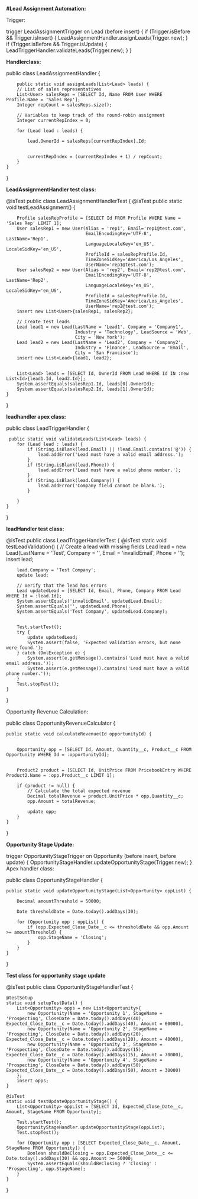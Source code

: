 **#Lead Assignment Automation:**



Trigger:

trigger LeadAssignmentTrigger on Lead (before insert) {
    if (Trigger.isBefore && Trigger.isInsert) {
  LeadAssignmentHandler.assignLeads(Trigger.new);
}
    if (Trigger.isBefore && Trigger.isUpdate) {
        LeadTriggerHandler.validateLeads(Trigger.new);
    }
}

**Handlerclass:**

public class LeadAssignmentHandler {
    
        public static void assignLeads(List<Lead> leads) {
        // List of sales representatives
        List<User> salesReps = [SELECT Id, Name FROM User WHERE Profile.Name = 'Sales Rep'];
        Integer repCount = salesReps.size();
        
        // Variables to keep track of the round-robin assignment
        Integer currentRepIndex = 0;
        
        for (Lead lead : leads) {
           
            lead.OwnerId = salesReps[currentRepIndex].Id;
            
       
            currentRepIndex = (currentRepIndex + 1) / repCount;
        }
    }
}


**LeadAssignmentHandler test class:**

@isTest
public class LeadAssignmentHandlerTest {
    @isTest
  public  static void testLeadAssignment() {
       
        Profile salesRepProfile = [SELECT Id FROM Profile WHERE Name = 'Sales Rep' LIMIT 1];
        User salesRep1 = new User(Alias = 'rep1', Email='rep1@test.com', 
                                  EmailEncodingKey='UTF-8', LastName='Rep1', 
                                  LanguageLocaleKey='en_US', LocaleSidKey='en_US', 
                                  ProfileId = salesRepProfile.Id, 
                                  TimeZoneSidKey='America/Los_Angeles', 
                                  UserName='rep1@test.com');
        User salesRep2 = new User(Alias = 'rep2', Email='rep2@test.com', 
                                  EmailEncodingKey='UTF-8', LastName='Rep2', 
                                  LanguageLocaleKey='en_US', LocaleSidKey='en_US', 
                                  ProfileId = salesRepProfile.Id, 
                                  TimeZoneSidKey='America/Los_Angeles', 
                                  UserName='rep2@test.com');
        insert new List<User>{salesRep1, salesRep2};
        
        // Create test leads
        Lead lead1 = new Lead(LastName = 'Lead1', Company = 'Company1', 
                              Industry = 'Technology', LeadSource = 'Web', 
                              City = 'New York');
        Lead lead2 = new Lead(LastName = 'Lead2', Company = 'Company2', 
                              Industry = 'Finance', LeadSource = 'Email', 
                              City = 'San Francisco');
        insert new List<Lead>{lead1, lead2};
        
       
        List<Lead> leads = [SELECT Id, OwnerId FROM Lead WHERE Id IN :new List<Id>{lead1.Id, lead2.Id}];
        System.assertEquals(salesRep1.Id, leads[0].OwnerId);
        System.assertEquals(salesRep2.Id, leads[1].OwnerId);
    }
}


**leadhandler apex class:**

public class LeadTriggerHandler {
    
     public static void validateLeads(List<Lead> leads) {
        for (Lead lead : leads) {
            if (String.isBlank(lead.Email) || !lead.Email.contains('@')) {
                lead.addError('Lead must have a valid email address.');
            }
            if (String.isBlank(lead.Phone)) {
                lead.addError('Lead must have a valid phone number.');
            }
            if (String.isBlank(lead.Company)) {
                lead.addError('Company field cannot be blank.');
            }
           
        }
    }
}


**leadHandler test class:**


@isTest
public class LeadTriggerHandlerTest {
    @isTest
    static void testLeadValidation() {
        // Create a lead with missing fields
        Lead lead = new Lead(LastName = 'Test', Company = '', Email = 'invalidEmail', Phone = '');
        insert lead;

      
        lead.Company = 'Test Company';
        update lead;

        // Verify that the lead has errors
        Lead updatedLead = [SELECT Id, Email, Phone, Company FROM Lead WHERE Id = :lead.Id];
        System.assertEquals('invalidEmail', updatedLead.Email);
        System.assertEquals('', updatedLead.Phone);
        System.assertEquals('Test Company', updatedLead.Company);

        
        Test.startTest();
        try {
            update updatedLead;
            System.assert(false, 'Expected validation errors, but none were found.');
        } catch (DmlException e) {
            System.assert(e.getMessage().contains('Lead must have a valid email address.'));
            System.assert(e.getMessage().contains('Lead must have a valid phone number.'));
        }
        Test.stopTest();
    }
}

Opportunity Revenue Calculation:

public class OpportunityRevenueCalculator {
    
    public static void calculateRevenue(Id opportunityId) {
        
       
        Opportunity opp = [SELECT Id, Amount, Quantity__c, Product__c FROM Opportunity WHERE Id = :opportunityId];
        
       
        Product2 product = [SELECT Id, UnitPrice FROM PricebookEntry WHERE Product2.Name = :opp.Product__c LIMIT 1];
        
        if (product != null) {
            // Calculate the total expected revenue
            Decimal totalRevenue = product.UnitPrice * opp.Quantity__c;
            opp.Amount = totalRevenue;
        
            update opp;
        }
    }
}

**Opportunity Stage Update:**

trigger OpportunityStageTrigger on Opportunity (before insert, before update) {
    OpportunityStageHandler.updateOpportunityStage(Trigger.new);
}
Apex handler class:

public class OpportunityStageHandler {
    
    public static void updateOpportunityStage(List<Opportunity> oppList) {
      
        Decimal amountThreshold = 50000; 
    
        Date thresholdDate = Date.today().addDays(30);
        
        for (Opportunity opp : oppList) {
            if (opp.Expected_Close_Date__c <= thresholdDate && opp.Amount >= amountThreshold) {
                opp.StageName = 'Closing';
            }
        }
    }
}


**Test class for opportunity stage update**

@isTest
public class OpportunityStageHandlerTest {

    @testSetup
    static void setupTestData() {
        List<Opportunity> opps = new List<Opportunity>{
            new Opportunity(Name = 'Opportunity 1', StageName = 'Prospecting', CloseDate = Date.today().addDays(40), Expected_Close_Date__c = Date.today().addDays(40), Amount = 60000),
            new Opportunity(Name = 'Opportunity 2', StageName = 'Prospecting', CloseDate = Date.today().addDays(20), Expected_Close_Date__c = Date.today().addDays(20), Amount = 40000),
            new Opportunity(Name = 'Opportunity 3', StageName = 'Prospecting', CloseDate = Date.today().addDays(15), Expected_Close_Date__c = Date.today().addDays(15), Amount = 70000),
            new Opportunity(Name = 'Opportunity 4', StageName = 'Prospecting', CloseDate = Date.today().addDays(50), Expected_Close_Date__c = Date.today().addDays(50), Amount = 30000)
        };
        insert opps;
    }

    @isTest
    static void testUpdateOpportunityStage() {
        List<Opportunity> oppList = [SELECT Id, Expected_Close_Date__c, Amount, StageName FROM Opportunity];

        Test.startTest();
        OpportunityStageHandler.updateOpportunityStage(oppList);
        Test.stopTest();

        for (Opportunity opp : [SELECT Expected_Close_Date__c, Amount, StageName FROM Opportunity]) {
            Boolean shouldBeClosing = opp.Expected_Close_Date__c <= Date.today().addDays(30) && opp.Amount >= 50000;
            System.assertEquals(shouldBeClosing ? 'Closing' : 'Prospecting', opp.StageName);
        }
    }
}

